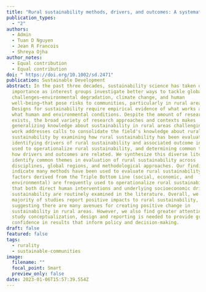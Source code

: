 ```yaml
---
title: "Rural sustainability methods, drivers, and outcomes: A systematic review"
publication_types:
  - "2"
authors:
  - Admin
  - Tuan D Nguyen
  - Jean R Francois
  - Shreya Ojha
author_notes:
  - Equal contribution
  - Equal contribution
doi: " https://doi.org/10.1002/sd.2471"
publication: Sustainable Development
abstract: In the past three decades, sustainability science has taken on new
  importance as interest groups investigate better ways to tackle global
  challenges—environmental degradation, climate change, and human
  well-being—that pose risks to communities, particularly in rural areas.
  Designs for sustainability require empirical evidence of what works and under
  what human and environmental conditions. Despite the amount of research that
  exists, the broad variety of research approaches and contexts makes
  generalizing knowledge about sustainability in rural areas challenging. This
  work addresses calls to consolidate the field's knowledge about rural
  sustainability by examining how rural sustainability has been evaluated,
  identifying drivers of rural sustainability and associated outcome indicators
  used to operationalize rural sustainability, and determining common trends in
  how drivers and outcomes are related. We synthesize this diverse literature to
  identify common themes in evaluation of rural sustainability across
  disciplines, global regions, and methodological approaches. Our findings
  indicate many methods have been used to evaluate rural sustainability, that
  factors derived from the Triple Bottom Line (social, economic, and
  environmental) are frequently used to operationalize rural sustainability, and
  that both direct human interventions and underlying socioeconomic drivers of
  sustainability are routinely examined in the literature. Overall, we find the
  majority of studies report positive impacts to rural sustainability,
  suggesting there are many avenues for creating positive change in
  sustainability in rural areas. However, we also find greater attention to
  study conceptualization, design and reporting is needed to provide greater
  confidence in results that inform policy and decision-making.
draft: false
featured: false
tags:
  - rurality
  - sustainable-communities
image:
  filename: ""
  focal_point: Smart
  preview_only: false
date: 2023-01-06T15:57:39.554Z
---
```

